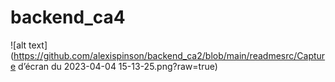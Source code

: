 # backend_ca4
![alt text](https://github.com/alexispinson/backend_ca2/blob/main/readmesrc/Capture d’écran du 2023-04-04 15-13-25.png?raw=true)
